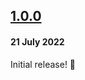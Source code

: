 ## [1.0.0](https://github.com/mapcode-foundation/mapcode-android-app/releases/tag/v1.0.0)

#### 21 July 2022

Initial release! 🎉